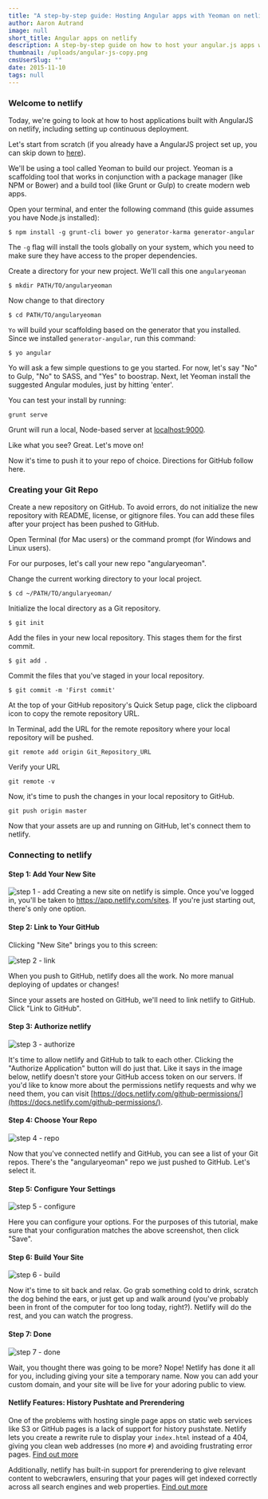 ```yaml
---
title: "A step-by-step guide: Hosting Angular apps with Yeoman on netlify"
author: Aaron Autrand
image: null
short_title: Angular apps on netlify
description: A step-by-step guide on how to host your angular.js apps with Yeoman on netlify.
thumbnail: /uploads/angular-js-copy.png
cmsUserSlug: ""
date: 2015-11-10 
tags: null
---
```



### **Welcome to netlify**

Today, we're going to look at how to host applications built with AngularJS on netlify, including setting up continuous deployment.

Let's start from scratch (if you already have a AngularJS project set up, you can skip down to [here](#netlifystart)).

We'll be using a tool called Yeoman to build our project. Yeoman is a scaffolding tool that works in conjunction with a package manager (like NPM or Bower) and a build tool (like Grunt or Gulp) to create modern web apps.

Open your terminal, and enter the following command (this guide assumes you have Node.js installed):

```
$ npm install -g grunt-cli bower yo generator-karma generator-angular
```

The `-g` flag will install the tools globally on your system, which you need to make sure they have access to the proper dependencies.

Create a directory for your new project. We'll call this one `angularyeoman`
```
$ mkdir PATH/TO/angularyeoman
```
Now change to that directory
```
$ cd PATH/TO/angularyeoman
```
`Yo` will build your scaffolding based on the generator that you installed. Since we installed `generator-angular`, run this command:
```
$ yo angular
```
Yo will ask a few simple questions to ge you started. For now, let's say "No" to Gulp, "No" to SASS, and "Yes" to boostrap. Next, let Yeoman install the suggested Angular modules, just by hitting 'enter'.

You can test your install by running:
```
grunt serve
```
Grunt will run a local, Node-based server at [localhost:9000](localhost:9000).

Like what you see? Great. Let's move on!

Now it's time to push it to your repo of choice. Directions for GitHub follow here.

### **Creating your Git Repo**

Create a new repository on GitHub. To avoid errors, do not initialize the new repository with README, license, or gitignore files. You can add these files after your project has been pushed to GitHub.

Open Terminal (for Mac users) or the command prompt (for Windows and Linux users).

For our purposes, let's call your new repo "angularyeoman".

Change the current working directory to your local project.

```
$ cd ~/PATH/TO/angularyeoman/
```

Initialize the local directory as a Git repository.
```
$ git init
```
Add the files in your new local repository. This stages them for the first commit.
```
$ git add .
```
Commit the files that you've staged in your local repository.
```
$ git commit -m 'First commit'
```

At the top of your GitHub repository's Quick Setup page, click the clipboard icon to copy the remote repository URL.

In Terminal, add the URL for the remote repository where your local repository will be pushed.
```
git remote add origin Git_Repository_URL
```
Verify your URL
```
git remote -v
```
Now, it's time to push the changes in your local repository to GitHub.
```
git push origin master
```

Now that your assets are up and running on GitHub, let's connect them to netlify.
<a id="netlifystart"></a>
### **Connecting to netlify**

#### Step 1: Add Your New Site

![step 1 - add](https://cloud.githubusercontent.com/assets/6520639/9803638/717820a6-57d9-11e5-838f-d2a732eb0a41.png)
Creating a new site on netlify is simple. Once you've logged in, you'll be taken to https://app.netlify.com/sites. If you're just starting out, there's only one option.

#### Step 2: Link to Your GitHub
Clicking "New Site" brings you to this screen:

![step 2 - link](https://cloud.githubusercontent.com/assets/6520639/9803637/7176ac8a-57d9-11e5-9b09-f43dc772a4f9.png)

When you push to GitHub, netlify does all the work. No more manual deploying of updates or changes!

Since your assets are hosted on GitHub, we'll need to link netlify to GitHub. Click "Link to GitHub".

#### Step 3: Authorize netlify
![step 3 - authorize](https://cloud.githubusercontent.com/assets/6520639/9803635/71760370-57d9-11e5-8bdb-850aa176a22c.png)

It's time to allow netlify and GitHub to talk to each other. Clicking the "Authorize Application" button will do just that. Like it says in the image below, netlify doesn't store your GitHub access token on our servers. If you'd like to know more about the permissions netlify requests and why we need them, you can visit [https://docs.netlify.com/github-permissions/](https://docs.netlify.com/github-permissions/).

#### Step 4: Choose Your Repo
![step 4 - repo](https://raw.githubusercontent.com/munkymack/netlify-assets/master/Step4AngularJS.png)

Now that you've connected netlify and GitHub, you can see a list of your Git repos. There's the "angularyeoman" repo we just pushed to GitHub. Let's select it.

#### Step 5: Configure Your Settings
![step 5 - configure](https://raw.githubusercontent.com/munkymack/netlify-assets/master/Step5AngularJS.png)

Here you can configure your options. For the purposes of this tutorial, make sure that your configuration matches the above screenshot, then click "Save".

#### Step 6: Build Your Site

![step 6 - build](https://cloud.githubusercontent.com/assets/6520639/9803640/717b9c40-57d9-11e5-9ca4-92f90f8ed005.png)

Now it's time to sit back and relax. Go grab something cold to drink, scratch the dog behind the ears, or just get up and walk around (you've probably been in front of the computer for too long today, right?). Netlify will do the rest, and you can watch the progress.

#### Step 7: Done

![step 7 - done](https://raw.githubusercontent.com/munkymack/netlify-assets/master/Step7AngularJS.png)

Wait, you thought there was going to be more? Nope! Netlify has done it all for you, including giving your site a temporary name. Now you can add your custom domain, and your site will be live for your adoring public to view.

#### Netlify Features: History Pushtate and Prerendering

One of the problems with hosting single page apps on static web services like S3 or GitHub pages is a lack of support for history pushstate. Netlify lets you create a rewrite rule to display your `index.html` instead of a 404, giving you clean web addresses (no more `#`) and avoiding frustrating error pages. [Find out more](https://www.netlify.com/docs/redirects#history-pushstate-and-single-page-apps)

Additionally, netlify has built-in support for prerendering to give relevant content to webcrawlers, ensuring that your pages will get indexed correctly across all search engines and web properties. [Find out more](https://www.netlify.com/docs/prerendering)